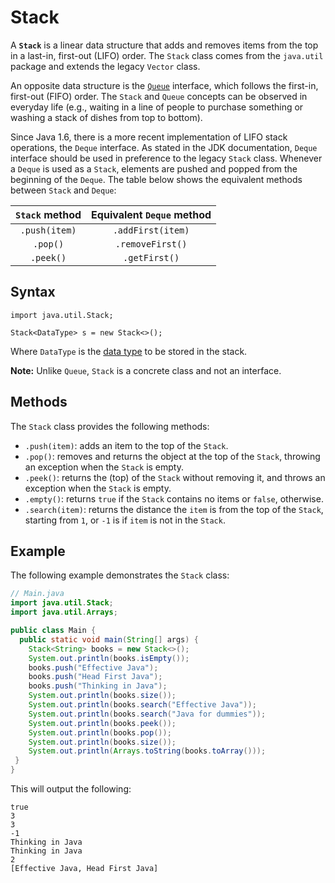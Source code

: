 # Stack

A **`Stack`** is a linear data structure that adds and removes items from the top in a last-in, first-out (LIFO) order. The `Stack` class comes from the `java.util` package and extends the legacy `Vector` class.

An opposite data structure is the [`Queue`](https://www.codecademy.com/resources/docs/java/queue) interface, which follows the first-in, first-out (FIFO) order. The `Stack` and `Queue` concepts can be observed in everyday life (e.g., waiting in a line of people to purchase something or washing a stack of dishes from top to bottom).

Since Java 1.6, there is a more recent implementation of LIFO stack operations, the `Deque` interface. As stated in the JDK documentation, `Deque` interface should be used in preference to the legacy `Stack` class. Whenever a `Deque` is used as a `Stack`, elements are pushed and popped from the beginning of the `Deque`. The table below shows the equivalent methods between `Stack` and `Deque`:

| `Stack` method | Equivalent `Deque` method |
| :------------: | :-----------------------: |
| `.push(item)`  |     `.addFirst(item)`     |
|    `.pop()`    |     `.removeFirst()`      |
|   `.peek()`    |       `.getFirst()`       |

## Syntax

```pseudo
import java.util.Stack;

Stack<DataType> s = new Stack<>();
```

Where `DataType` is the [data type](https://www.codecademy.com/resources/docs/java/data-types) to be stored in the stack.

**Note:** Unlike `Queue`, `Stack` is a concrete class and not an interface.

## Methods

The `Stack` class provides the following methods:

- `.push(item)`: adds an item to the top of the `Stack`.
- `.pop()`: removes and returns the object at the top of the `Stack`, throwing an exception when the `Stack` is empty.
- `.peek()`: returns the (top) of the `Stack` without removing it, and throws an exception when the `Stack` is empty.
- `.empty()`: returns `true` if the `Stack` contains no items or `false`, otherwise.
- `.search(item)`: returns the distance the `item` is from the top of the `Stack`, starting from `1`, or `-1` is if `item` is not in the `Stack`.

## Example

The following example demonstrates the `Stack` class:

```java
// Main.java
import java.util.Stack;
import java.util.Arrays;

public class Main {
  public static void main(String[] args) {
    Stack<String> books = new Stack<>();
    System.out.println(books.isEmpty());
    books.push("Effective Java");
    books.push("Head First Java");
    books.push("Thinking in Java");
    System.out.println(books.size());
    System.out.println(books.search("Effective Java"));
    System.out.println(books.search("Java for dummies"));
    System.out.println(books.peek());
    System.out.println(books.pop());
    System.out.println(books.size());
    System.out.println(Arrays.toString(books.toArray()));
 }
}
```

This will output the following:

```shell
true
3
3
-1
Thinking in Java
Thinking in Java
2
[Effective Java, Head First Java]
```